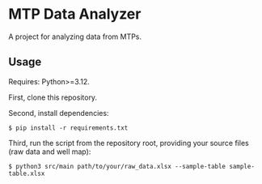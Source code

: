 # MTP Data Analyzer

A project for analyzing data from MTPs.

## Usage

Requires: Python>=3.12.

First, clone this repository.

Second, install dependencies:

```console
$ pip install -r requirements.txt
```

Third, run the script from the repository root, providing your source files (raw
data and well map):

```console
$ python3 src/main path/to/your/raw_data.xlsx --sample-table sample-table.xlsx
```
